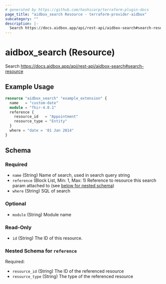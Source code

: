 ```yaml
---
# generated by https://github.com/hashicorp/terraform-plugin-docs
page_title: "aidbox_search Resource - terraform-provider-aidbox"
subcategory: ""
description: |-
  Search https://docs.aidbox.app/api/rest-api/aidbox-search#search-resource
---
```


# aidbox_search (Resource)

Search https://docs.aidbox.app/api/rest-api/aidbox-search#search-resource

## Example Usage

```terraform
resource "aidbox_search" "example_extension" {
  name   = "custom-date"
  module = "fhir-4.0.1"
  reference {
    resource_id   = "Appointment"
    resource_type = "Entity"
  }
  where = "date = '01 Jan 2014"
}
```

<!-- schema generated by tfplugindocs -->
## Schema

### Required

- `name` (String) Name of search, used in search query string
- `reference` (Block List, Min: 1, Max: 1) Reference to resource this search param attached to (see [below for nested schema](#nestedblock--reference))
- `where` (String) SQL of search

### Optional

- `module` (String) Module name

### Read-Only

- `id` (String) The ID of this resource.

<a id="nestedblock--reference"></a>
### Nested Schema for `reference`

Required:

- `resource_id` (String) The ID of the referenced resource
- `resource_type` (String) The type of the referenced resource
